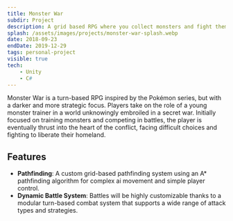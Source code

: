 ```yaml
---
title: Monster War
subdir: Project
description: A grid based RPG where you collect monsters and fight them.
splash: /assets/images/projects/monster-war-splash.webp
date: 2018-09-23
endDate: 2019-12-29
tags: personal-project
visible: true
tech:
    - Unity
    - C#
---
```


Monster War is a turn-based RPG inspired by the Pokémon series, but with a darker and more strategic focus. Players take on the role of a young monster trainer in a world unknowingly embroiled in a secret war. Initially focused on training monsters and competing in battles, the player is eventually thrust into the heart of the conflict, facing difficult choices and fighting to liberate their homeland.

## Features

- **Pathfinding**: A custom grid-based pathfinding system using an A\* pathfinding algorithm for complex ai movement and simple player control.
- **Dynamic Battle System**: Battles will be highly customizable thanks to a modular turn-based combat system that supports a wide range of attack types and strategies.
